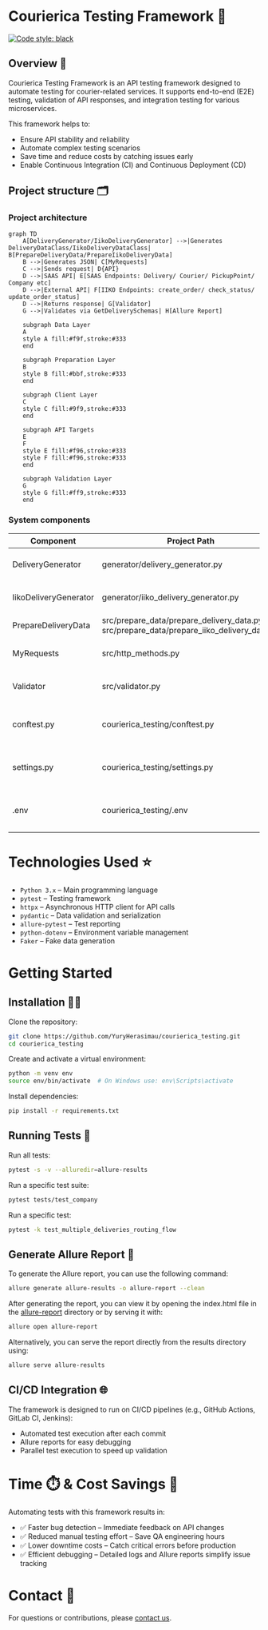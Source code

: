 # Courierica Testing Framework 🚀
[![Code style: black](https://img.shields.io/badge/code%20style-black-000000.svg)](https://github.com/psf/black)

## Overview 👀

Courierica Testing Framework is an API testing framework designed to automate testing for courier-related services. 
It supports end-to-end (E2E) testing, validation of API responses, and integration testing for various microservices.

This framework helps to:
* Ensure API stability and reliability
* Automate complex testing scenarios
* Save time and reduce costs by catching issues early
* Enable Continuous Integration (CI) and Continuous Deployment (CD)

## Project structure 🗂️

### Project architecture

```mermaid
graph TD
    A[DeliveryGenerator/IikoDeliveryGenerator] -->|Generates DeliveryDataClass/IikoDeliveryDataClass| B[PrepareDeliveryData/PrepareIikoDeliveryData]
    B -->|Generates JSON| C[MyRequests]
    C -->|Sends request| D{API}
    D -->|SAAS API| E[SAAS Endpoints: Delivery/ Courier/ PickupPoint/ Company etc]
    D -->|External API| F[IIKO Endpoints: create_order/ check_status/ update_order_status]
    D -->|Returns response| G[Validator]
    G -->|Validates via GetDeliverySchemas| H[Allure Report]
    
    subgraph Data Layer
    A
    style A fill:#f9f,stroke:#333
    end
    
    subgraph Preparation Layer
    B
    style B fill:#bbf,stroke:#333
    end
    
    subgraph Client Layer
    C
    style C fill:#9f9,stroke:#333
    end
    
    subgraph API Targets
    E
    F
    style E fill:#f96,stroke:#333
    style F fill:#f96,stroke:#333
    end
    
    subgraph Validation Layer
    G
    style G fill:#ff9,stroke:#333
    end
```

### System components

| Component  | Project Path | Purpose |
| ------------- | ------------- | ------------- |
| DeliveryGenerator | generator/delivery_generator.py | Generating data for SAAS orders |
| IikoDeliveryGenerator | generator/iiko_delivery_generator.py | Generating data for IIKO orders |
| PrepareDeliveryData | src/prepare_data/prepare_delivery_data.py, src/prepare_data/prepare_iiko_delivery_data.py | Preparing data for API |
| MyRequests | src/http_methods.py | Custom HTTP client (httpx wrapper) |
| Validator | src/validator.py | Validating responses with Pydantic |
| conftest.py | courierica_testing/conftest.py | Global pytest fixtures, setting up the environment |
| settings.py | courierica_testing/settings.py | Project configurations, environment variables |
| .env | courierica_testing/.env | Personal environment variables (not under git) |

# Technologies Used ⭐

* `Python 3.x` – Main programming language
* `pytest` – Testing framework
* `httpx` – Asynchronous HTTP client for API calls
* `pydantic` – Data validation and serialization
* `allure-pytest` – Test reporting
* `python-dotenv` – Environment variable management
* `Faker` – Fake data generation

# Getting Started

## Installation 🐱‍💻

Clone the repository:
``` bash
git clone https://github.com/YuryHerasimau/courierica_testing.git
cd courierica_testing
```

Create and activate a virtual environment:
``` bash
python -m venv env
source env/bin/activate  # On Windows use: env\Scripts\activate
```

Install dependencies:
``` bash
pip install -r requirements.txt
```

## Running Tests 🧪

Run all tests:
``` bash
pytest -s -v --alluredir=allure-results
```

Run a specific test suite:
``` bash
pytest tests/test_company
```

Run a specific test:
``` bash
pytest -k test_multiple_deliveries_routing_flow
```

## Generate Allure Report 🧾

To generate the Allure report, you can use the following command:

```bash
allure generate allure-results -o allure-report --clean
```

After generating the report, you can view it by opening the index.html file in the [allure-report](allure-report) directory or by serving it with:

```bash
allure open allure-report
```

Alternatively, you can serve the report directly from the results directory using:

``` bash
allure serve allure-results
```

## CI/CD Integration 🌐

The framework is designed to run on CI/CD pipelines (e.g., GitHub Actions, GitLab CI, Jenkins):
* Automated test execution after each commit
* Allure reports for easy debugging
* Parallel test execution to speed up validation

# Time ⏱️ & Cost Savings 💸

Automating tests with this framework results in:

* ✅ Faster bug detection – Immediate feedback on API changes
* ✅ Reduced manual testing effort – Save QA engineering hours
* ✅ Lower downtime costs – Catch critical errors before production
* ✅ Efficient debugging – Detailed logs and Allure reports simplify issue tracking

# Contact 📧

For questions or contributions, please <a href="mailto:yl.herasimau@gmail.com">contact us</a>.

